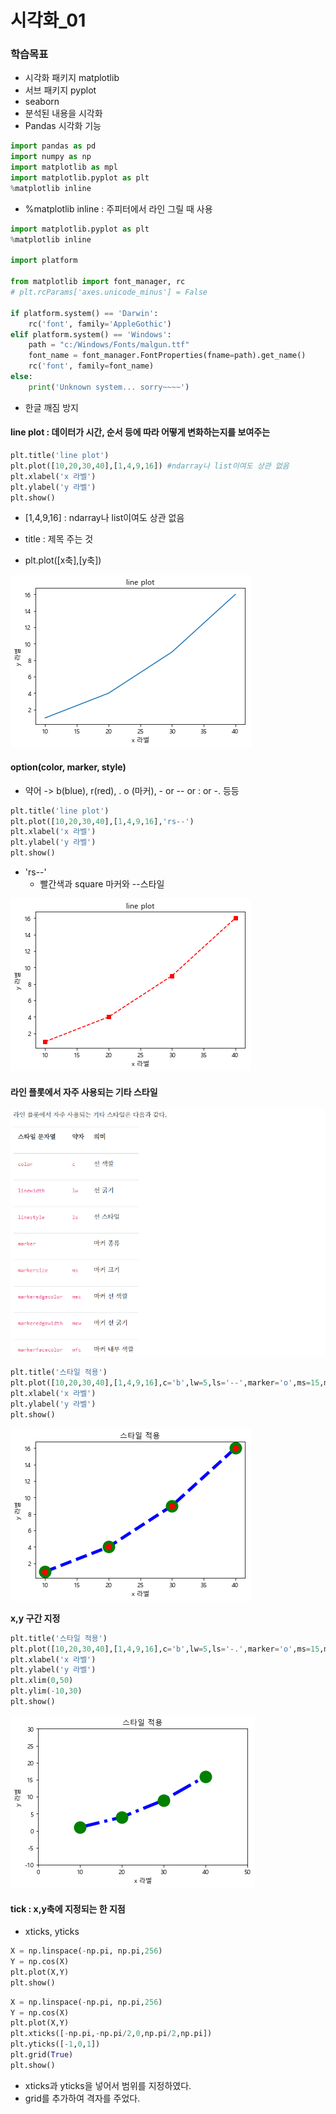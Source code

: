 # 시각화_01

### 학습목표
- 시각화 패키지 matplotlib
- 서브 패키지 pyplot
- seaborn
- 분석된 내용을 시각화 
- Pandas 시각화 기능

```python
import pandas as pd
import numpy as np
import matplotlib as mpl
import matplotlib.pyplot as plt
%matplotlib inline
```

- %matplotlib inline : 주피터에서 라인 그릴 때 사용

```python
import matplotlib.pyplot as plt
%matplotlib inline

import platform

from matplotlib import font_manager, rc
# plt.rcParams['axes.unicode_minus'] = False

if platform.system() == 'Darwin':
    rc('font', family='AppleGothic')
elif platform.system() == 'Windows':
    path = "c:/Windows/Fonts/malgun.ttf"
    font_name = font_manager.FontProperties(fname=path).get_name()
    rc('font', family=font_name)
else:
    print('Unknown system... sorry~~~~') 
```

- 한글 깨짐 방지

#### line plot : 데이터가 시간, 순서 등에 따라 어떻게 변화하는지를 보여주는

```python
plt.title('line plot')
plt.plot([10,20,30,40],[1,4,9,16]) #ndarray나 list이여도 상관 없음
plt.xlabel('x 라벨')
plt.ylabel('y 라벨')
plt.show()
```

- [1,4,9,16] :  ndarray나 list이여도 상관 없음
- title : 제목 주는 것

- plt.plot([x축],[y축])

![vi01](./img/vi01.png)

#### option(color, marker, style)

- 약어 -> b(blue), r(red), . o (마커), - or -- or : or -. 등등

```python
plt.title('line plot')
plt.plot([10,20,30,40],[1,4,9,16],'rs--')
plt.xlabel('x 라벨')
plt.ylabel('y 라벨')
plt.show()
```

- 'rs--'
  - 빨간색과 square 마커와 --스타일

![vi02](./img/vi02.png)

#### 라인 플롯에서 자주 사용되는 기타 스타일

![line](./img/line_style.png)

```python
plt.title('스타일 적용')
plt.plot([10,20,30,40],[1,4,9,16],c='b',lw=5,ls='--',marker='o',ms=15,mec='g',mew=5,mfc='r')
plt.xlabel('x 라벨')
plt.ylabel('y 라벨')
plt.show()
```

![vi03](./img/vi03.png)

**x,y 구간 지정**

```python
plt.title('스타일 적용')
plt.plot([10,20,30,40],[1,4,9,16],c='b',lw=5,ls='-.',marker='o',ms=15,mec='g',mew=5,mfc='r') 
plt.xlabel('x 라벨')
plt.ylabel('y 라벨')
plt.xlim(0,50)
plt.ylim(-10,30)
plt.show()
```

![vi04](./img/vi04.png)

#### tick : x,y축에 지정되는 한 지점

- xticks, yticks

```python
X = np.linspace(-np.pi, np.pi,256)
Y = np.cos(X)
plt.plot(X,Y)
plt.show()
```

```python
X = np.linspace(-np.pi, np.pi,256)
Y = np.cos(X)
plt.plot(X,Y)
plt.xticks([-np.pi,-np.pi/2,0,np.pi/2,np.pi])
plt.yticks([-1,0,1])
plt.grid(True)
plt.show()
```

- xticks과 yticks을 넣어서 범위를 지정하였다.
- grid를 추가하여 격자를 주었다.